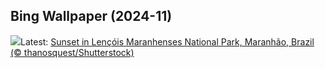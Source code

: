 ## Bing Wallpaper (2024-11)
![](https://www.bing.com/th?id=OHR.LencoisMaranhao_EN-IN6380365409_UHD.jpg&w=1000)Latest: [Sunset in Lençóis Maranhenses National Park, Maranhão, Brazil (© thanosquest/Shutterstock)](https://www.bing.com/th?id=OHR.LencoisMaranhao_EN-IN6380365409_UHD.jpg)